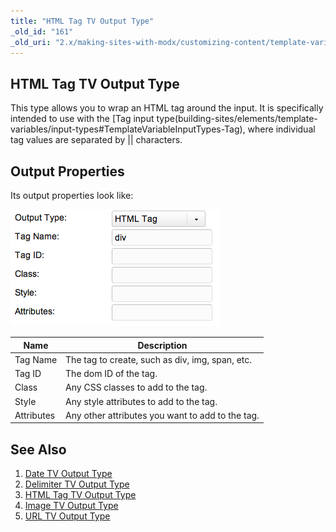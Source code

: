 ```yaml
---
title: "HTML Tag TV Output Type"
_old_id: "161"
_old_uri: "2.x/making-sites-with-modx/customizing-content/template-variables/template-variable-output-types/html-tag-tv-output-type"
---
```


## HTML Tag TV Output Type

This type allows you to wrap an HTML tag around the input. It is specifically intended to use with the [Tag input type(building-sites/elements/template-variables/input-types#TemplateVariableInputTypes-Tag), where individual tag values are separated by || characters.

## Output Properties

Its output properties look like:

![](tvot.htmltag.png)

| Name       | Description                                      |
| ---------- | ------------------------------------------------ |
| Tag Name   | The tag to create, such as div, img, span, etc.  |
| Tag ID     | The dom ID of the tag.                           |
| Class      | Any CSS classes to add to the tag.               |
| Style      | Any style attributes to add to the tag.          |
| Attributes | Any other attributes you want to add to the tag. |

## See Also

1. [Date TV Output Type](building-sites/elements/template-variables/output-types/date)
2. [Delimiter TV Output Type](building-sites/elements/template-variables/output-types/delimiter)
3. [HTML Tag TV Output Type](building-sites/elements/template-variables/output-types/html)
4. [Image TV Output Type](building-sites/elements/template-variables/output-types/image)
5. [URL TV Output Type](building-sites/elements/template-variables/output-types/url)